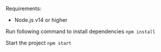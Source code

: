 Requirements:

-   Node.js v14 or higher

Run following command to install dependencies
`npm install`

Start the project
`npm start`
